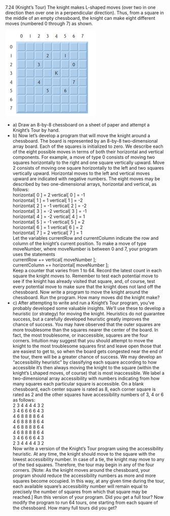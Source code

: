 7.24 (Knight’s Tour) The knight makes L-shaped moves (over two in one direction then over
one in a perpendicular direction). Thus, from a square in the middle of an empty chessboard, 
the knight can make eight different moves (numbered 0 through 7) as shown.  

![knight tour](https://github.com/genecoding/Cplusplus-How-to-program-8th/blob/master/ex07_24_knight_tour/knight%20tour.jpg)

* a) Draw an 8-by-8 chessboard on a sheet of paper and attempt a Knight’s Tour by hand.  
* b) Now let’s develop a program that will move the knight around a chessboard. The board
is represented by an 8-by-8 two-dimensional array board. Each of the squares is initialized 
to zero. We describe each of the eight possible moves in terms of both their horizontal 
and vertical components. For example, a move of type 0 consists of moving two squares 
horizontally to the right and one square vertically upward. Move 2 consists of moving one 
square horizontally to the left and two squares vertically upward. Horizontal moves to the 
left and vertical moves upward are indicated with negative numbers. The eight moves may be
described by two one-dimensional arrays, horizontal and vertical, as follows:  
horizontal[ 0 ] = 2 vertical[ 0 ] = -1  
horizontal[ 1 ] = 1 vertical[ 1 ] = -2  
horizontal[ 2 ] = -1 vertical[ 2 ] = -2  
horizontal[ 3 ] = -2 vertical[ 3 ] = -1  
horizontal[ 4 ] = -2 vertical[ 4 ] = 1  
horizontal[ 5 ] = -1 vertical[ 5 ] = 2  
horizontal[ 6 ] = 1 vertical[ 6 ] = 2  
horizontal[ 7 ] = 2 vertical[ 7 ] = 1  
Let the variables currentRow and currentColumn indicate the row and column of
the knight’s current position. To make a move of type moveNumber, where moveNumber is
between 0 and 7, your program uses the statements  
currentRow += vertical[ moveNumber ];  
currentColumn += horizontal[ moveNumber ];  
Keep a counter that varies from 1 to 64. Record the latest count in each square the
knight moves to. Remember to test each potential move to see if the knight has already
visited that square, and, of course, test every potential move to make sure that the
knight does not land off the chessboard. Now write a program to move the knight
around the chessboard. Run the program. How many moves did the knight make?  
* c) After attempting to write and run a Knight’s Tour program, you’ve probably developed
some valuable insights. We’ll use these to develop a heuristic (or strategy) for moving
the knight. Heuristics do not guarantee success, but a carefully developed heuristic
greatly improves the chance of success. You may have observed that the outer squares
are more troublesome than the squares nearer the center of the board. In fact, the most
troublesome, or inaccessible, squares are the four corners.
Intuition may suggest that you should attempt to move the knight to the most
troublesome squares first and leave open those that are easiest to get to, so when the
board gets congested near the end of the tour, there will be a greater chance of success.
We may develop an “accessibility heuristic” by classifying each square according to
how accessible it’s then always moving the knight to the square (within the knight’s Lshaped 
moves, of course) that is most inaccessible. We label a two-dimensional array
accessibility with numbers indicating from how many squares each particular square
is accessible. On a blank chessboard, each center square is rated as 8, each corner square is
rated as 2 and the other squares have accessibility numbers of 3, 4 or 6 as follows:  
2 3 4 4 4 4 3 2  
3 4 6 6 6 6 4 3  
4 6 8 8 8 8 6 4  
4 6 8 8 8 8 6 4  
4 6 8 8 8 8 6 4  
4 6 8 8 8 8 6 4  
3 4 6 6 6 6 4 3  
2 3 4 4 4 4 3 2  
Now write a version of the Knight’s Tour program using the accessibility heuristic.
At any time, the knight should move to the square with the lowest accessibility number. 
In case of a tie, the knight may move to any of the tied squares. Therefore, the tour
may begin in any of the four corners. [Note: As the knight moves around the chessboard, 
your program should reduce the accessibility numbers as more and more
squares become occupied. In this way, at any given time during the tour, each available
square’s accessibility number will remain equal to precisely the number of squares from
which that square may be reached.] Run this version of your program. Did you get a
full tour? Now modify the program to run 64 tours, one starting from each square of
the chessboard. How many full tours did you get?
